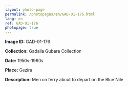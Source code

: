 ```yaml
---
layout: photo-page
permalink: /photopages/en/GAD-01-176.html
lang: en
ref: GAD-01-176
photopage: true
---
```


**Image ID:** GAD-01-176

**Collection:** Gadalla Gubara Collection

**Date:** 1950s-1960s

**Place:** Gezira

**Description:** Men on ferry about to depart on the Blue Nile
